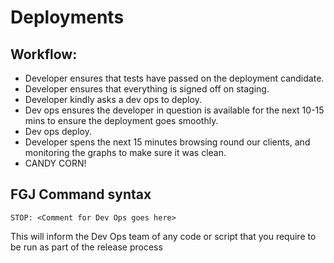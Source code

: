 # Deployments

## Workflow:

- Developer ensures that tests have passed on the deployment candidate.
- Developer ensures that everything is signed off on staging.
- Developer kindly asks a dev ops to deploy.
- Dev ops ensures the developer in question is available for the next 10-15 mins to ensure the deployment goes smoothly.
- Dev ops deploy.
- Developer spens the next 15 minutes browsing round our clients, and monitoring the graphs to make sure it was clean.
- CANDY CORN!


## FGJ Command syntax

    STOP: <Comment for Dev Ops goes here>
This will inform the Dev Ops team of any code or script that you require to be run as part of the release process
